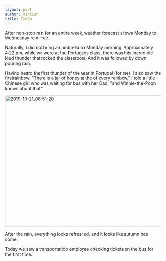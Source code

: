 ```yaml
---
layout: post
author: Xinlian
title: Troão
---
```


After non-stop rain for an entire week, weather forecast shows Monday to Wednesday rain-free.  

Naturally, I did not bring an umbrella on Monday morning.  Approximately 4:22 pm, while we were at the Portugues class, there was this incredible loud thunder that rocked the classroom. And it was followed by down pouring rain.

Having heard the first thunder of the year in Portugal (for me), I also saw the firstrainbow.  "There is a jar of honey at the of every rainbow," I told a little Chinese girl who was waiting for bus with her Dad, "and Winnie-the-Pooh knows about that." 

<a data-flickr-embed="true" href="https://www.flickr.com/photos/rosemont/48937319893/in/datetaken/" title="2019-10-21_08-51-20"><img src="https://live.staticflickr.com/65535/48937319893_9c5418b6a3_z.jpg" width="640" height="427" alt="2019-10-21_08-51-20"></a><script async src="//embedr.flickr.com/assets/client-code.js" charset="utf-8"></script>

After the rain, everything looks refreshed, and it looks like autumn has come.

Today we saw a transportatiob employee checking tickets on the bus for the first time.
